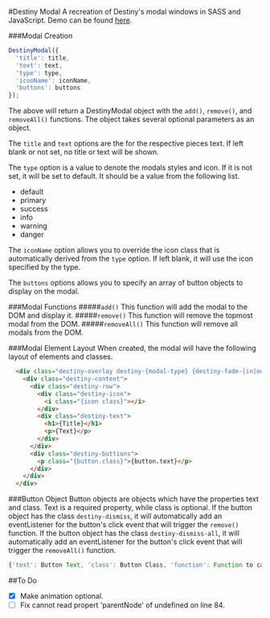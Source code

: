 #Destiny Modal
A recreation of Destiny's modal windows in SASS and JavaScript. Demo can be found [here](http://maael.github.io/DestinyModal/).

###Modal Creation
```JavaScript
DestinyModal({
  'title': title,
  'text': text,
  'type': type,
  'iconName': iconName,
  'buttons': buttons
});
```
The above will return a DestinyModal object with the ```add()```, ```remove()```, and ```removeAll()``` functions. The object takes several optional parameters as an object. 

The ```title``` and ```text``` options are the for the respective pieces text. If left blank or not set, no title or text will be shown.

The ```type``` option is a value to denote the modals styles and icon. If it is not set, it will be set to default. It should be a value from the following list.
- default
- primary
- success
- info
- warning
- danger

The ```iconName``` option allows you to override the icon class that is automatically derived from the ```type``` option. If left blank, it will use the icon specified by the type.

The ```buttons``` options allows you to specify an array of button objects to display on the modal.

###Modal Functions
#####```add()```
This function will add the modal to the DOM and display it.
#####```remove()```
This function will remove the topmost modal from the DOM.
#####```removeAll()```
This function will remove all modals from the DOM.

###Modal Element Layout
When created, the modal will have the following layout of elements and classes.
```HTML
  <div class="destiny-overlay destiny-{modal-type} {destiny-fade-{in|out}}">
    <div class="destiny-content">
      <div class="destiny-row">
        <div class="destiny-icon">
          <i class="{icon class}"></i>
        </div>
        <div class="destiny-text">
          <h1>{Title}</h1>
          <p>{Text}</p>
        </div>
      </div>
      <div class="destiny-buttions">
        <p class="{button.class}">{button.text}</p>
      </div>
    </div>
  </div>
```

###Button Object
Button objects are objects which have the properties text and class. Text is a required property, while class is optional. If the button object has the class ```destiny-dismiss```, it will automatically add an eventListener for the button's click event that will trigger the ```remove()``` function. If the button object has the class ```destiny-dismiss-all```, it will automatically add an eventListener for the button's click event that will trigger the ```removeAll()``` function.

```JavaScript
{'text': Button Text, 'class': Button Class, 'function': Function to call on click}
```

##To Do
- [x] Make animation optional.
- [ ] Fix cannot read propert 'parentNode' of undefined on line 84.
